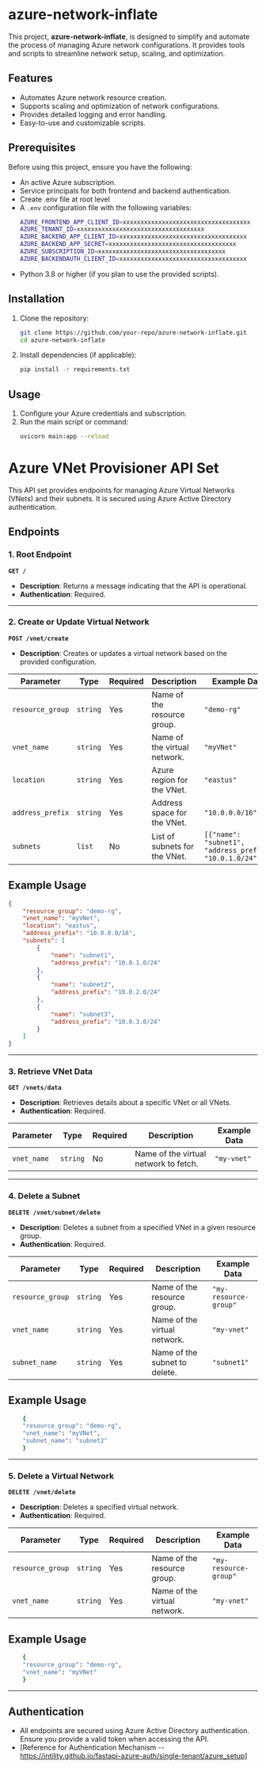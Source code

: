 # azure-network-inflate

This project, **azure-network-inflate**, is designed to simplify and automate the process of managing Azure network configurations. It provides tools and scripts to streamline network setup, scaling, and optimization.

## Features

- Automates Azure network resource creation.
- Supports scaling and optimization of network configurations.
- Provides detailed logging and error handling.
- Easy-to-use and customizable scripts.

## Prerequisites

Before using this project, ensure you have the following:

- An active Azure subscription.
- Service principals for both frontend and backend authentication.
- Create .env file at root level
- A `.env` configuration file with the following variables:
    ```bash
    AZURE_FRONTEND_APP_CLIENT_ID=xxxxxxxxxxxxxxxxxxxxxxxxxxxxxxxxxxxx
    AZURE_TENANT_ID=xxxxxxxxxxxxxxxxxxxxxxxxxxxxxxxxxxxx
    AZURE_BACKEND_APP_CLIENT_ID=xxxxxxxxxxxxxxxxxxxxxxxxxxxxxxxxxxxx
    AZURE_BACKEND_APP_SECRET=xxxxxxxxxxxxxxxxxxxxxxxxxxxxxxxxxxxx
    AZURE_SUBSCRIPTION_ID=xxxxxxxxxxxxxxxxxxxxxxxxxxxxxxxxxxxx
    AZURE_BACKENDAUTH_CLIENT_ID=xxxxxxxxxxxxxxxxxxxxxxxxxxxxxxxxxxxx
    ```
- Python 3.8 or higher (if you plan to use the provided scripts).


## Installation

1. Clone the repository:
    ```bash
    git clone https://github.com/your-repo/azure-network-inflate.git
    cd azure-network-inflate
    ```

2. Install dependencies (if applicable):
    ```bash
    pip install -r requirements.txt
    ```

## Usage

1. Configure your Azure credentials and subscription.
2. Run the main script or command:
    ```bash
    uvicorn main:app --reload
    ```

# Azure VNet Provisioner API Set

This API set provides endpoints for managing Azure Virtual Networks (VNets) and their subnets. It is secured using Azure Active Directory authentication.

## Endpoints

### 1. Root Endpoint
**`GET /`**

- **Description**: Returns a message indicating that the API is operational.
- **Authentication**: Required.

---

### 2. Create or Update Virtual Network
**`POST /vnet/create`**
- **Description**: Creates or updates a virtual network based on the provided configuration.

| Parameter       | Type       | Required | Description                          | Example Data                          |
|-----------------|------------|----------|--------------------------------------|---------------------------------------|
| `resource_group` | `string`   | Yes      | Name of the resource group.          | `"demo-rg"`                           |
| `vnet_name`      | `string`   | Yes      | Name of the virtual network.         | `"myVNet"`                            |
| `location`       | `string`   | Yes      | Azure region for the VNet.           | `"eastus"`                            |
| `address_prefix` | `string`   | Yes      | Address space for the VNet.          | `"10.0.0.0/16"`                       |
| `subnets`        | `list`     | No       | List of subnets for the VNet.        | `[{"name": "subnet1", "address_prefix": "10.0.1.0/24"}]` |

## Example Usage
```json
{
    "resource_group": "demo-rg",
    "vnet_name": "myVNet",
    "location": "eastus",
    "address_prefix": "10.0.0.0/16",
    "subnets": [
        {
            "name": "subnet1",
            "address_prefix": "10.0.1.0/24"
        },
        {
            "name": "subnet2",
            "address_prefix": "10.0.2.0/24"
        },
        {
            "name": "subnet3",
            "address_prefix": "10.0.3.0/24"
        }
    ]
}
```
---

### 3. Retrieve VNet Data
**`GET /vnets/data`**

- **Description**: Retrieves details about a specific VNet or all VNets.
- **Authentication**: Required.

| Parameter   | Type       | Required | Description                          | Example Data |
|-------------|------------|----------|--------------------------------------|--------------|
| `vnet_name`  | `string`   | No       | Name of the virtual network to fetch. | `"my-vnet"`  |

---

### 4. Delete a Subnet
**`DELETE /vnet/subnet/delete`**

- **Description**: Deletes a subnet from a specified VNet in a given resource group.
- **Authentication**: Required.

| Parameter       | Type       | Required | Description                          | Example Data                          |
|-----------------|------------|----------|--------------------------------------|---------------------------------------|
| `resource_group` | `string`   | Yes      | Name of the resource group.          | `"my-resource-group"`                 |
| `vnet_name`      | `string`   | Yes      | Name of the virtual network.         | `"my-vnet"`                           |
| `subnet_name`    | `string`   | Yes      | Name of the subnet to delete.        | `"subnet1"`                           |

## Example Usage
```bash
    {
    "resource_group": "demo-rg",
    "vnet_name": "myVNet",
    "subnet_name": "subnet2"
    }
```
---

### 5. Delete a Virtual Network
**`DELETE /vnet/delete`**

- **Description**: Deletes a specified virtual network.
- **Authentication**: Required.

| Parameter       | Type       | Required | Description                          | Example Data                          |
|-----------------|------------|----------|--------------------------------------|---------------------------------------|
| `resource_group` | `string`   | Yes      | Name of the resource group.          | `"my-resource-group"`                 |
| `vnet_name`      | `string`   | Yes      | Name of the virtual network.         | `"my-vnet"`                           |


## Example Usage
```bash
    {
    "resource_group": "demo-rg",
    "vnet_name": "myVNet"
    }
```
---

## Authentication
- All endpoints are secured using Azure Active Directory authentication. Ensure you provide a valid token when accessing the API.
- [Reference for Authentication Mechanism -- https://intility.github.io/fastapi-azure-auth/single-tenant/azure_setup]